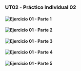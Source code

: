 ### UT02 - Práctico Individual 02


#### ![Ejercicio 01 - Parte 1](UT02_-_PDI02_-_Ejercicio_1--01.PNG)

#### ![Ejercicio 01 - Parte 2](UT02_-_PDI02_-_Ejercicio_1--02.PNG)

#### ![Ejercicio 01 - Parte 3](UT02_-_PDI02_-_Ejercicio_1--03.PNG)

#### ![Ejercicio 01 - Parte 4](UT02_-_PDI02_-_Ejercicio_1--04.PNG)

#### ![Ejercicio 01 - Parte 5](UT02_-_PDI02_-_Ejercicio_1--05.PNG)